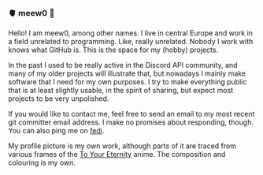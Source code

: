 ### 🫀 meew0 🌌

Hello! I am meew0, among other names. I live in central Europe and work in a field unrelated to programming. Like, really unrelated. Nobody I work with knows what GitHub is. This is the space for my (hobby) projects.

In the past I used to be really active in the Discord API community, and many of my older projects will illustrate that, but nowadays I mainly make software that I need for my own purposes. I try to make everything public that is at least slightly usable, in the spirit of sharing, but expect most projects to be very unpolished.

If you would like to contact me, feel free to send an email to my most recent git committer email address. I make no promises about responding, though. You can also ping me on [fedi](https://iscute.moe/meew0).

My profile picture is my own work, although parts of it are traced from various frames of the [To Your Eternity](https://en.wikipedia.org/wiki/To_Your_Eternity) anime. The composition and colouring is my own.
